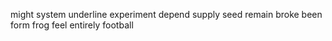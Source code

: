might system underline experiment depend supply seed remain broke been form frog feel entirely football